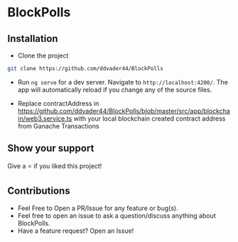 # BlockPolls

## Installation

- Clone the project

```bash
git clone https://github.com/ddvader44/BlockPolls
```

- Run `ng serve` for a dev server. Navigate to `http://localhost:4200/`. The app will automatically reload if you change any of the source files.

- Replace contractAddress in https://github.com/ddvader44/BlockPolls/blob/master/src/app/blockchain/web3.service.ts with your local blockchain created contract address from Ganache Transactions

## Show your support

Give a ⭐ if you liked this project!

## Contributions

- Feel Free to Open a PR/Issue for any feature or bug(s).
- Feel free to open an issue to ask a question/discuss anything about BlockPolls.
- Have a feature request? Open an Issue!
